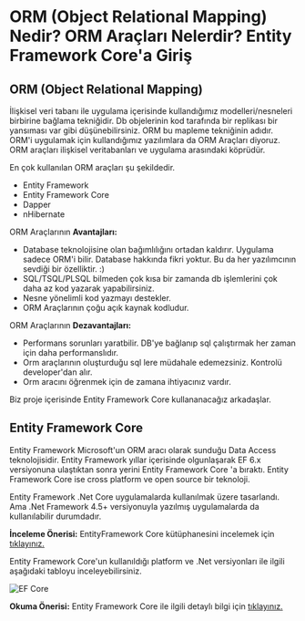 # ORM (Object Relational Mapping) Nedir? ORM Araçları Nelerdir? Entity Framework Core'a Giriş

## ORM (Object Relational Mapping)
İlişkisel veri tabanı ile uygulama içerisinde kullandığımız modelleri/nesneleri birbirine bağlama tekniğidir. Db objelerinin kod tarafında bir replikası bir yansıması var gibi düşünebilirsiniz. ORM bu mapleme tekniğinin adıdır. ORM'i uygulamak için kullandığımız yazılımlara da ORM Araçları diyoruz. ORM araçları ilişkisel veritabanları ve uygulama arasındaki köprüdür.

En çok kullanılan ORM araçları şu şekildedir. 

* Entity Framework
* Entity Framework Core
* Dapper
* nHibernate

ORM Araçlarının **Avantajları:** 
* Database teknolojisine olan bağımlılığını ortadan kaldırır. Uygulama sadece ORM'i bilir. Database hakkında fikri yoktur. Bu da her yazılımcının sevdiği bir özelliktir. :) 
* SQL/TSQL/PLSQL bilmeden çok kısa bir zamanda db işlemlerini çok daha az kod yazarak yapabilirsiniz.
* Nesne yönelimli kod yazmayı destekler. 
* ORM Araçlarının çoğu açık kaynak kodludur.

ORM Araçlarının **Dezavantajları:**

* Performans sorunları yaratbilir. DB'ye bağlanıp sql çalıştırmak her zaman için daha performanslıdır. 
* Orm araçlarının oluşturduğu sql lere müdahale edemezsiniz. Kontrolü developer'dan alır.
* Orm aracını öğrenmek için de zamana ihtiyacınız vardır.

Biz proje içerisinde Entity Framework Core kullananacağız arkadaşlar.


## Entity Framework Core
Entity Framework Microsoft'un ORM aracı olarak sunduğu Data Access teknolojisidir. Entity Framework yıllar içerisinde olgunlaşarak EF 6.x versiyonuna ulaştıktan sonra yerini Entity Framework Core 'a bıraktı. Entity Framework Core ise cross platform ve open source bir teknoloji.  

Entity Framework .Net Core uygulamalarda kullanılmak üzere tasarlandı. Ama .Net Framework 4.5+ versiyonuyla yazılmış uygulamalarda da kullanılabilir durumdadır.

**İnceleme Önerisi:**  EntityFramework Core kütüphanesini incelemek için [tıklayınız.](https://github.com/dotnet/efcore)

Entity Framework Core'un kullanıldığı platform ve .Net versiyonları ile ilgili aşağıdaki tabloyu inceleyebilirsiniz.

![EF Core](https://www.entityframeworktutorial.net/Images/efcore/ef-core.png)

**Okuma Önerisi:** Entity Framework Core ile ilgili detaylı bilgi için [tıklayınız.]( https://docs.microsoft.com/ef/core)